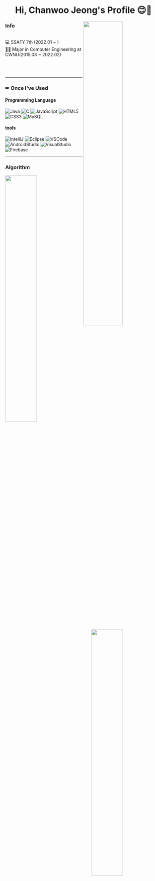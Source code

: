<div align= center><h1> Hi, Chanwoo Jeong's Profile 😊👋</h1></div>

 <div width="40%" align="left">
   
   <img src="https://github-readme-stats.vercel.app/api?username=jeong-chan&show_icons=true" width="50%" align="right"/>
   
  </div>
    
<div align="left">
<h3> Info </h3>
  <br>
  💻 SSAFY 7th (2022.01 ~ )<br>
  👨‍🎓 Major in Computer Engineering at CWNU(2015.03 ~ 2022.02) <br>
  
  <br>
</div>
<br><br>

<hr>
<h3> ✏ Once I've Used<br></h3>
<h4> Programming Language </h4>

![Java](https://img.shields.io/badge/Java-007396.svg?style=for-the-badge&logo=Java&logoColor=white)
![C](https://img.shields.io/badge/C-A8B9CC.svg?style=for-the-badge&logo=C&logoColor=white)
![JavaScript](https://img.shields.io/badge/JavaScript-F7DF1E.svg?style=for-the-badge&logo=JavaScript&logoColor=white)
![HTML5](https://img.shields.io/badge/HTML5-E34F26.svg?style=for-the-badge&logo=HTML5&logoColor=white)
![CSS3](https://img.shields.io/badge/CSS3-1572B6.svg?style=for-the-badge&logo=CSS3&logoColor=white)
![MySQL](https://img.shields.io/badge/MySQL-4479A1.svg?style=for-the-badge&logo=MySQL&logoColor=white)

<h4> tools </h4>

![IntelliJ](https://img.shields.io/badge/IntelliJ-000000.svg?style=for-the-badge&logo=IntelliJIDEA&logoColor=white)
![Eclipse](https://img.shields.io/badge/Eclipse-2C2255.svg?style=for-the-badge&logo=EclipseIDE&logoColor=white)
![VSCode](https://img.shields.io/badge/VSCode-007ACC.svg?style=for-the-badge&logo=VisualStudioCode&logoColor=white)
![AndroidStudio](https://img.shields.io/badge/AndroidStudio-3DDC84.svg?style=for-the-badge&logo=AndroidStudio&logoColor=white)
![VisualStudio](https://img.shields.io/badge/VisualStudio-5C2D91.svg?style=for-the-badge&logo=VisualStudio&logoColor=white)
![Firebase](https://img.shields.io/badge/Firebase-FFCA28.svg?style=for-the-badge&logo=Firebase&logoColor=white)

<hr>
<h3> Algorithm </h3>

<img align= "left" src="http://mazassumnida.wtf/api/v2/generate_badge?boj=jeong_2240" width="45%">
<img align= "right" src="http://mazandi.herokuapp.com/api?handle=jeong_2240&theme=warm" width="45%"/>


